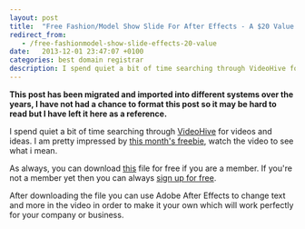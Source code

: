 ```yaml
---
layout: post
title:  "Free Fashion/Model Show Slide For After Effects - A $20 Value!"
redirect_from:
   - /free-fashionmodel-show-slide-effects-20-value
date:   2013-12-01 23:47:07 +0100
categories: best domain registrar
description: I spend quiet a bit of time searching through VideoHive for videos and ideas. I am pretty impressed by...
---
```


**This post has been migrated and imported into different systems over the years, I have not had a chance to format this post so it may be hard to read but I have left it here as a reference.**

I spend quiet a bit of time searching through [VideoHive](http://videohive.net/?ref=Bigideaguy "VideoHive") for videos and ideas. I am pretty impressed by [this month's freebie](http://videohive.net/item/model-show-slide/4807147?WT.ac=free_file&WT.seg_1=free_file&WT.z_author=answer9730&ref=Bigideaguy "This months freebie"), watch the video to see what i mean.  
  
 As always, you can download [this](http://videohive.net/item/model-show-slide/4807147?WT.ac=free_file&WT.seg_1=free_file&WT.z_author=answer9730&ref=Bigideaguy "Model Show Slide") file for free if you are a member. If you're not a member yet then you can always [sign up for free](https://account.envato.com/sign_up?to=videohive&ref=Bigideaguy "Sign up for a free account").  
  
 After downloading the file you can use Adobe After Effects to change text and more in the video in order to make it your own which will work perfectly for your company or business.